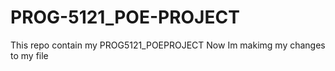 # PROG-5121_POE-PROJECT
This repo contain my PROG5121_POEPROJECT
Now Im makimg my changes to my file 